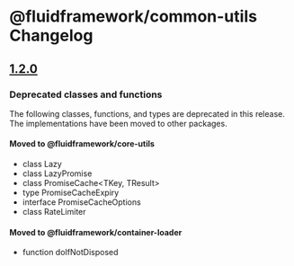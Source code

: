 # @fluidframework/common-utils Changelog

## [1.2.0](https://github.com/microsoft/FluidFramework/releases/tag/common-utils_v1.2.0)

### Deprecated classes and functions

The following classes, functions, and types are deprecated in this release. The implementations have been moved to other
packages.

#### Moved to @fluidframework/core-utils

- class Lazy<T>
- class LazyPromise<T>
- class PromiseCache<TKey, TResult>
- type PromiseCacheExpiry
- interface PromiseCacheOptions
- class RateLimiter

#### Moved to @fluidframework/container-loader

- function doIfNotDisposed
